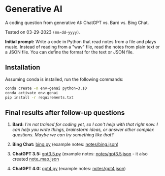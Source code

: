 # Generative AI

A coding question from generative AI: ChatGPT vs. Bard vs. Bing Chat.

Tested on 03-29-2023 `(mm-dd-yyyy)`.

**Initial prompt:** Write a code in Python that read notes from a file and plays music. Instead of reading from a "wav" file, read the notes from plain text or a JSON file. You can define the format for the text or JSON file.

## Installation

Assuming conda is installed, run the following commands:

```bash
conda create -n env-genai python=3.10
conda activate env-genai
pip install -r requirements.txt
```

## Final results after follow-up questions
1. **Bard:** _I'm not trained for coding yet, so I can't help with that right now. I can help you write things, brainstorm ideas, or answer other complex questions. Maybe we can try something like that?_

2. **Bing Chat:** [bing.py](bing.py) (example notes: [notes/bing.json](notes/bing.json))

3. **ChatGPT 3.5:** [gpt3.5.py](gpt3.5.py) (example notes: [notes/gpt3.5.json](notes/gpt3.5.json) - it also created [note_map.json](note_map.json)

4. **ChatGPT 4.0:** [gpt4.py](gpt4.0.py) (example notes: [notes/gpt4.json](notes/gpt4.json))
